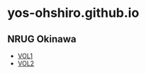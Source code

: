 # yos-ohshiro.github.io

## NRUG Okinawa

* [VOL1](./nrug-okinawa/vol1.md)
* [VOL2](./nrug-okinawa-vol2/vol2.md)

